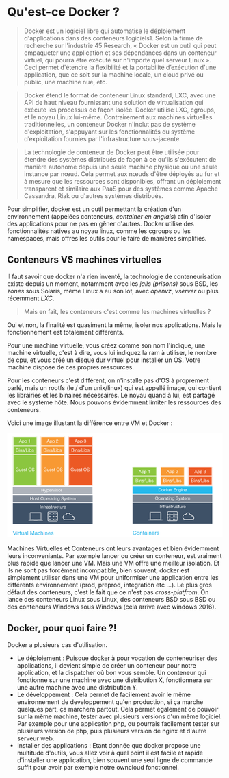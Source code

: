 # Qu'est-ce Docker ?

> Docker est un logiciel libre qui automatise le déploiement d'applications dans des conteneurs logiciels1. Selon la firme de recherche sur l'industrie 45 Research, « Docker est un outil qui peut empaqueter une application et ses dépendances dans un conteneur virtuel, qui pourra être exécuté sur n'importe quel serveur Linux ». Ceci permet d'étendre la flexibilité et la portabilité d’exécution d'une application, que ce soit sur la machine locale, un cloud privé ou public, une machine nue, etc.  

> Docker étend le format de conteneur Linux standard, LXC, avec une API de haut niveau fournissant une solution de virtualisation qui exécute les processus de façon isolée. Docker utilise LXC, cgroups, et le noyau Linux lui-même. Contrairement aux machines virtuelles traditionnelles, un conteneur Docker n'inclut pas de système d'exploitation, s'appuyant sur les fonctionnalités du système d’exploitation fournies par l'infrastructure sous-jacente.  

> La technologie de conteneur de Docker peut être utilisée pour étendre des systèmes distribués de façon à ce qu'ils s'exécutent de manière autonome depuis une seule machine physique ou une seule instance par nœud. Cela permet aux nœuds d'être déployés au fur et à mesure que les ressources sont disponibles, offrant un déploiement transparent et similaire aux PaaS pour des systèmes comme Apache Cassandra, Riak ou d'autres systèmes distribués.  


Pour simplifier, docker est un outil permettant la création d'un environnement (appelées conteneurs, *container en anglais*) afin d'isoler des applications pour ne pas en gêner d'autres.
Docker utilise des fonctionnalités natives au noyau linux, comme les cgroups ou les namespaces, mais offres les outils pour le faire de manières simplifiés.


## Conteneurs VS machines virtuelles
Il faut savoir que docker n'a rien inventé, la technologie de conteneurisation existe depuis un moment, notamment avec les *jails (prisons)* sous BSD, les *zones* sous Solaris, même Linux a eu son lot, avec *openvz*, *vserver* ou plus récemment *LXC*.

> Mais en fait, les conteneurs c'est comme les machines virtuelles ?

Oui et non, la finalité est quasiment la même, isoler nos applications. Mais le fonctionnement est totalement différents.

Pour une machine virtuelle, vous créez comme son nom l'indique, une machine virtuelle, c'est à dire, vous lui indiquez la ram à utiliser, le nombre de cpu, et vous créé un disque dur virtuel pour installer un OS. Votre machine dispose de ces propres ressources.

Pour les conteneurs c'est différent, on n'installe pas d'OS à proprement parlé, mais un rootfs (le / d'un unix/linux) qui est appellé image, qui contient les librairies et les binaires nécessaires. Le noyau quand à lui, est partagé avec le système hôte. Nous pouvons évidemment limiter les ressources des conteneurs.


Voici une image illustant la différence entre VM et Docker :  

![](images/1.vmvsdocker.png)  

Machines Virtuelles et Conteneurs ont leurs avantages et bien évidemment leurs inconveniants. Par exemple lancer ou créer un conteneur, est vraiment plus rapide que lancer une VM. Mais une VM offre une meilleur isolation. Et ils ne sont pas forcément incompatible, bien souvent, docker est simplement utiliser dans une VM pour uniformiser une application entre les différents environnement (prod, preprod, integration etc ...).
Le plus gros défaut des conteneurs, c'est le fait que ce n'est pas *cross-platfrom*. On lance des conteneurs Linux sous Linux, des conteneurs BSD sous BSD ou des conteneurs Windows sous Windows (cela arrive avec windows 2016).


## Docker, pour quoi faire ?!
Docker a plusieurs cas d'utilisation.

* Le déploiement :
Puisque docker à pour vocation de conteneuriser des applications, il devient simple de créer un conteneur pour notre application, et la dispatcher où bon vous semble. Un conteneur qui fonctionne sur une machine avec une distribution X, fonctionnera sur une autre machine avec une distribution Y.
* Le développement :
Cela permet de facilement avoir le même environnement de developpement qu'en production, si ça marche quelques part, ça marchera partout. Cela permet également de pouvoir sur la même machine, tester avec plusieurs versions d'un même logiciel. Par exemple pour une application php, ou pourrais facilement tester sur plusieurs version de php, puis plusieurs version de nginx et d'autre serveur web.
* Installer des applications :
Etant donnée que docker propose une multitude d'outils, vous allez voir à quel point il est facile et rapide d'installer une application, bien souvent une seul ligne de commande suffit pour avoir par exemple notre owncloud fonctionnel.
